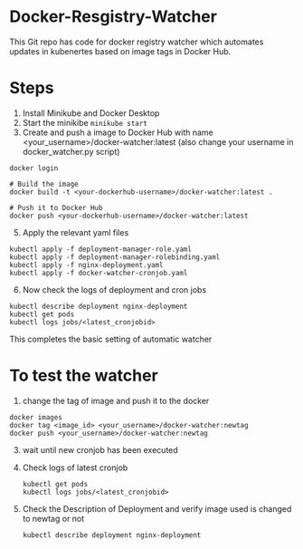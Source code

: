 # Docker-Resgistry-Watcher
This Git repo has code for docker registry watcher which automates updates in kubenertes based on image tags in Docker Hub.

# Steps
1) Install Minikube and Docker Desktop
2) Start the minikibe
   ```minikube start```
3)  Create and push a image to Docker Hub with name <your_username>/docker-watcher:latest (also change your username in docker_watcher.py script)
   ```
docker login

# Build the image
docker build -t <your-dockerhub-username>/docker-watcher:latest .

# Push it to Docker Hub
docker push <your-dockerhub-username>/docker-watcher:latest
```
5)  Apply the relevant yaml files
  ```
kubectl apply -f deployment-manager-role.yaml
kubectl apply -f deployment-manager-rolebinding.yaml
kubectl apply -f nginx-deployment.yaml
kubectl apply -f docker-watcher-cronjob.yaml
```
6)  Now check the logs of deployment and cron jobs
```
kubectl describe deployment nginx-deployment
kubectl get pods
kubectl logs jobs/<latest_cronjobid>
```
This completes the basic setting of automatic watcher

# To test the watcher
1) change the tag of image and push it to the docker
  ```
docker images
docker tag <image_id> <your_username>/docker-watcher:newtag
docker push <your_username>/docker-watcher:newtag
```

3) wait until new cronjob has been executed

4) Check logs of latest cronjob
   ```
   kubectl get pods
   kubectl logs jobs/<latest_cronjobid>
   ```

6) Check the Description of Deployment and verify image used is changed to newtag or not
   ```
   kubectl describe deployment nginx-deployment
   ```

   
